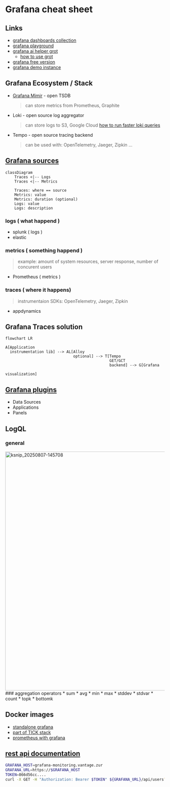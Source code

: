 # Grafana cheat sheet

## Links
* [grafana dashboards collection](https://grafana.com/grafana/dashboards/)
* [grafana playground](https://play.grafana.org/)
* [grafana ai helper grot](https://grafana.com/grot/)
  * [how to use grot](https://grafana.com/blog/2025/05/07/llm-grafana-assistant/)
* [grafana free version](https://fatjon.grafana.net)
* [grafana demo instance](https://psdemo.grafana.net/a/grafana-setupguide-app/home)

## Grafana Ecosystem / Stack
* [Grafana Mimir](https://grafana.com/oss/mimir) - open TSDB 
  > can store metrics from Prometheus, Graphite
* Loki - open source log aggregator
  > can store logs to S3, Google Cloud
  > [how to run faster loki queries](https://grafana.com/blog/2023/07/05/how-to-run-faster-loki-metric-queries-with-more-accurate-results/)
* Tempo - open source tracing backend
  > can be used with: OpenTelemetry, Jaeger, Zipkin ...

## [Grafana sources](https://grafana.com/grafana/plugins)
```mermaid
classDiagram
    Traces <|-- Logs
    Traces <|-- Metrics

    Traces: where == source
    Metrics: value
    Metrics: duration (optional)
    Logs: value
    Logs: description
```
### logs ( what happend )
* splunk ( logs )
* elastic 
### metrics ( something happend )
> example: amount of system resources, server response, number of concurent users
* Prometheus ( metrics )
### traces ( where it happens)
> instrumentaion SDKs: OpenTelemetry, Jaeger, Zipkin
* appdynamics

## Grafana Traces solution
```mermaid
flowchart LR

A[Application
  instrumentation lib] --> AL[Alloy 
                              optional] --> T[Tempo
                                              GET/GCT
                                              backend] --> G[Grafana
                                                             visualization]
```

## [Grafana plugins](https://grafana.com/grafana/plugins)
* Data Sources
* Applications
* Panels

## LogQL
### general
<img width="1489" height="752" alt="ksnip_20250807-145708" src="https://github.com/user-attachments/assets/fbe325cd-d4f1-433e-b6ec-11dffb4b8767" />
### aggregation operators
* sum
* avg
* min
* max
* stddev
* stdvar
* count
* topk
* bottomk

## Docker images
* [standalone grafana](https://github.com/cherkavi/docker-images/blob/master/grafana/README.md)
* [part of TICK stack](https://github.com/cherkavi/docker-images/blob/master/telegraf/README.md)
* [prometheus with grafana](https://github.com/cherkavi/docker-images/blob/master/prometheus/README.md#alerts--prometheus--grafana)

## [rest api documentation](https://grafana.com/docs/grafana/latest/developers/http_api/)
```sh
GRAFANA_HOST=grafana-monitoring.vantage.zur
GRAFANA_URL=https://$GRAFANA_HOST
TOKEN=866d56cc....
curl -X GET -H "Authorization: Bearer $TOKEN" ${GRAFANA_URL}/api/users?perpage=10&page=1
```
